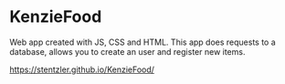 # KenzieFood

Web app created with JS, CSS and HTML. 
This app does requests to a database, allows you to create an user and register new items.

https://stentzler.github.io/KenzieFood/

